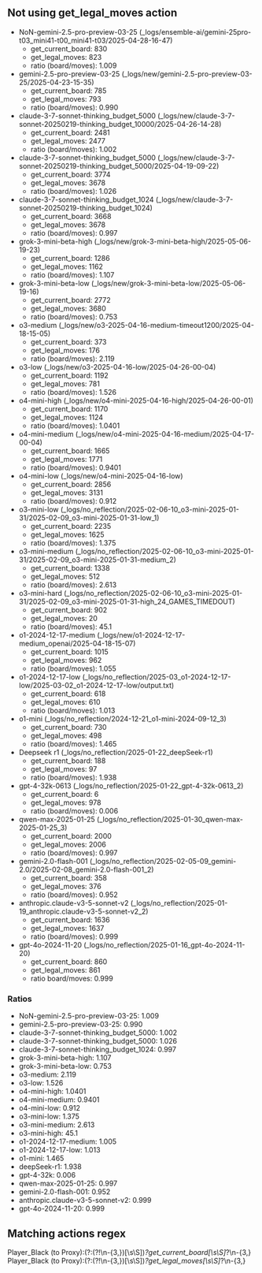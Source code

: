 ## Not using get_legal_moves action


- NoN-gemini-2.5-pro-preview-03-25 (_logs/ensemble-ai/gemini-25pro-t03_mini41-t00_mini41-t03/2025-04-28-16-47)
    - get_current_board: 830
    - get_legal_moves: 823
    - ratio (board/moves): 1.009
- gemini-2.5-pro-preview-03-25 (_logs/new/gemini-2.5-pro-preview-03-25/2025-04-23-15-35)
    - get_current_board: 785
    - get_legal_moves: 793
    - ratio (board/moves): 0.990
-  claude-3-7-sonnet-thinking_budget_5000 (_logs/new/claude-3-7-sonnet-20250219-thinking_budget_10000/2025-04-26-14-28)
    - get_current_board: 2481
    - get_legal_moves: 2477
    - ratio (board/moves): 1.002
-  claude-3-7-sonnet-thinking_budget_5000 (_logs/new/claude-3-7-sonnet-20250219-thinking_budget_5000/2025-04-19-09-22)
    - get_current_board: 3774
    - get_legal_moves: 3678
    - ratio (board/moves): 1.026
-  claude-3-7-sonnet-thinking_budget_1024 (_logs/new/claude-3-7-sonnet-20250219-thinking_budget_1024)
    - get_current_board: 3668
    - get_legal_moves: 3678
    - ratio (board/moves): 0.997
-  grok-3-mini-beta-high (_logs/new/grok-3-mini-beta-high/2025-05-06-19-23)
    - get_current_board: 1286
    - get_legal_moves: 1162
    - ratio (board/moves): 1.107
- grok-3-mini-beta-low (_logs/new/grok-3-mini-beta-low/2025-05-06-19-16)
    - get_current_board: 2772
    - get_legal_moves: 3680
    - ratio (board/moves): 0.753
- o3-medium (_logs/new/o3-2025-04-16-medium-timeout1200/2025-04-18-15-05)
    - get_current_board: 373
    - get_legal_moves: 176
    - ratio (board/moves): 2.119
- o3-low (_logs/new/o3-2025-04-16-low/2025-04-26-00-04)
    - get_current_board: 1192
    - get_legal_moves: 781
    - ratio (board/moves): 1.526
- o4-mini-high (_logs/new/o4-mini-2025-04-16-high/2025-04-26-00-01)
    - get_current_board: 1170
    - get_legal_moves: 1124
    - ratio (board/moves): 1.0401
- o4-mini-medium (_logs/new/o4-mini-2025-04-16-medium/2025-04-17-00-04)
    - get_current_board: 1665
    - get_legal_moves: 1771
    - ratio (board/moves): 0.9401
- o4-mini-low (_logs/new/o4-mini-2025-04-16-low)
    - get_current_board: 2856
    - get_legal_moves: 3131
    - ratio (board/moves): 0.912
- o3-mini-low (_logs/no_reflection/2025-02-06-10_o3-mini-2025-01-31/2025-02-09_o3-mini-2025-01-31-low_1)
    - get_current_board: 2235
    - get_legal_moves: 1625
    - ratio (board/moves): 1.375
- o3-mini-medium (_logs/no_reflection/2025-02-06-10_o3-mini-2025-01-31/2025-02-09_o3-mini-2025-01-31-medium_2)
    - get_current_board: 1338
    - get_legal_moves: 512
    - ratio (board/moves): 2.613
- o3-mini-hard  (_logs/no_reflection/2025-02-06-10_o3-mini-2025-01-31/2025-02-09_o3-mini-2025-01-31-high_24_GAMES_TIMEDOUT)
    - get_current_board: 902
    - get_legal_moves: 20
    - ratio (board/moves): 45.1
- o1-2024-12-17-medium (_logs/new/o1-2024-12-17-medium_openai/2025-04-18-15-07)
    - get_current_board: 1015
    - get_legal_moves: 962
    - ratio (board/moves): 1.055
- o1-2024-12-17-low (_logs/no_reflection/2025-03_o1-2024-12-17-low/2025-03-02_o1-2024-12-17-low/output.txt)
    - get_current_board: 618
    - get_legal_moves: 610
    - ratio (board/moves): 1.013
- o1-mini (_logs/no_reflection/2024-12-21_o1-mini-2024-09-12_3)
    - get_current_board: 730
    - get_legal_moves: 498
    - ratio (board/moves): 1.465
- Deepseek r1 (_logs/no_reflection/2025-01-22_deepSeek-r1)
    - get_current_board: 188
    - get_legal_moves: 97
    - ratio (board/moves): 1.938
- gpt-4-32k-0613 (_logs/no_reflection/2025-01-22_gpt-4-32k-0613_2)
    - get_current_board: 6
    - get_legal_moves: 978
    - ratio (board/moves): 0.006
- qwen-max-2025-01-25 (_logs/no_reflection/2025-01-30_qwen-max-2025-01-25_3)
    - get_current_board: 2000
    - get_legal_moves: 2006
    - ratio (board/moves): 0.997
- gemini-2.0-flash-001 (_logs/no_reflection/2025-02-05-09_gemini-2.0/2025-02-08_gemini-2.0-flash-001_2)
    - get_current_board: 358
    - get_legal_moves: 376
    - ratio (board/moves): 0.952
- anthropic.claude-v3-5-sonnet-v2 (_logs/no_reflection/2025-01-19_anthropic.claude-v3-5-sonnet-v2_2)
    - get_current_board: 1636
    - get_legal_moves: 1637
    - ratio (board/moves): 0.999
- gpt-4o-2024-11-20 (_logs/no_reflection/2025-01-16_gpt-4o-2024-11-20)
    - get_current_board: 860
    - get_legal_moves: 861
    - ratio board/moves: 0.999


### Ratios
- NoN-gemini-2.5-pro-preview-03-25: 1.009
- gemini-2.5-pro-preview-03-25: 0.990
- claude-3-7-sonnet-thinking_budget_5000: 1.002
- claude-3-7-sonnet-thinking_budget_5000: 1.026
- claude-3-7-sonnet-thinking_budget_1024: 0.997
- grok-3-mini-beta-high: 1.107
- grok-3-mini-beta-low: 0.753
- o3-medium: 2.119
- o3-low: 1.526
- o4-mini-high: 1.0401
- o4-mini-medium: 0.9401
- o4-mini-low: 0.912
- o3-mini-low: 1.375
- o3-mini-medium: 2.613
- o3-mini-high: 45.1
- o1-2024-12-17-medium: 1.005
- o1-2024-12-17-low: 1.013
- o1-mini: 1.465
- deepSeek-r1: 1.938
- gpt-4-32k: 0.006
- qwen-max-2025-01-25: 0.997
- gemini-2.0-flash-001: 0.952
- anthropic.claude-v3-5-sonnet-v2: 0.999
- gpt-4o-2024-11-20: 0.999

## Matching actions regex

Player_Black \(to Proxy\):(?:(?!\n-{3,})[\s\S])*?get_current_board[\s\S]*?\n-{3,}
Player_Black \(to Proxy\):(?:(?!\n-{3,})[\s\S])*?get_legal_moves[\s\S]*?\n-{3,}